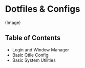 # Dotfiles & Configs
(Image)

## Table of Contents
* Login and Window Manager
* Basic Qtile Config
* Basic System Utilities

